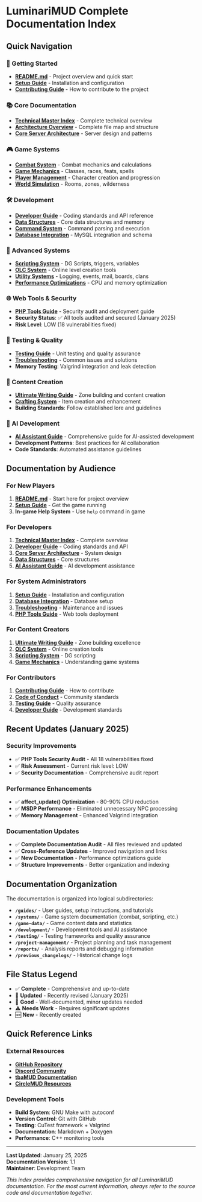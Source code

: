# LuminariMUD Complete Documentation Index

## Quick Navigation

### 🚀 Getting Started
- **[README.md](../README.md)** - Project overview and quick start
- **[Setup Guide](guides/SETUP_AND_BUILD_GUIDE.md)** - Installation and configuration
- **[Contributing Guide](../CONTRIBUTING.md)** - How to contribute to the project

### 📚 Core Documentation
- **[Technical Master Index](TECHNICAL_DOCUMENTATION_MASTER_INDEX.md)** - Complete technical overview
- **[Architecture Overview](ARCHITECTURE.md)** - Complete file map and structure
- **[Core Server Architecture](CORE_SERVER_ARCHITECTURE.md)** - Server design and patterns

### 🎮 Game Systems
- **[Combat System](systems/COMBAT_SYSTEM.md)** - Combat mechanics and calculations
- **[Game Mechanics](systems/GAME_MECHANICS_SYSTEMS.md)** - Classes, races, feats, spells
- **[Player Management](systems/PLAYER_MANAGEMENT_SYSTEM.md)** - Character creation and progression
- **[World Simulation](systems/WORLD_SIMULATION_SYSTEM.md)** - Rooms, zones, wilderness

### 🛠️ Development
- **[Developer Guide](guides/DEVELOPER_GUIDE_AND_API.md)** - Coding standards and API reference
- **[Data Structures](DATA_STRUCTURES_AND_MEMORY.md)** - Core data structures and memory
- **[Command System](systems/COMMAND_SYSTEM_AND_INTERPRETER.md)** - Command parsing and execution
- **[Database Integration](DATABASE_INTEGRATION.md)** - MySQL integration and schema

### 🔧 Advanced Systems
- **[Scripting System](systems/SCRIPTING_SYSTEM_DG.md)** - DG Scripts, triggers, variables
- **[OLC System](systems/OLC_ONLINE_CREATION_SYSTEM.md)** - Online level creation tools
- **[Utility Systems](systems/UTILITY_SYSTEMS.md)** - Logging, events, mail, boards, clans
- **[Performance Optimizations](PERFORMANCE_OPTIMIZATIONS.md)** - CPU and memory optimization

### 🌐 Web Tools & Security
- **[PHP Tools Guide](PHP_TOOLS_README.md)** - Security audit and deployment guide
- **Security Status**: ✅ All tools audited and secured (January 2025)
- **Risk Level**: LOW (18 vulnerabilities fixed)

### 🧪 Testing & Quality
- **[Testing Guide](guides/TESTING_GUIDE.md)** - Unit testing and quality assurance
- **[Troubleshooting](guides/TROUBLESHOOTING_AND_MAINTENANCE.md)** - Common issues and solutions
- **Memory Testing**: Valgrind integration and leak detection

### 🎨 Content Creation
- **[Ultimate Writing Guide](guides/ultimate-mud-writing-guide.md)** - Zone building and content creation
- **[Crafting System](game-data/crafting-notes.md)** - Item creation and enhancement
- **Building Standards**: Follow established lore and guidelines

### 🤖 AI Development
- **[AI Assistant Guide](development/CLAUDE.md)** - Comprehensive guide for AI-assisted development
- **Development Patterns**: Best practices for AI collaboration
- **Code Standards**: Automated assistance guidelines

## Documentation by Audience

### For New Players
1. **[README.md](../README.md)** - Start here for project overview
2. **[Setup Guide](guides/SETUP_AND_BUILD_GUIDE.md)** - Get the game running
3. **In-game Help System** - Use `help` command in game

### For Developers
1. **[Technical Master Index](TECHNICAL_DOCUMENTATION_MASTER_INDEX.md)** - Complete overview
2. **[Developer Guide](guides/DEVELOPER_GUIDE_AND_API.md)** - Coding standards and API
3. **[Core Server Architecture](CORE_SERVER_ARCHITECTURE.md)** - System design
4. **[Data Structures](DATA_STRUCTURES_AND_MEMORY.md)** - Core structures
5. **[AI Assistant Guide](development/CLAUDE.md)** - AI development assistance

### For System Administrators
1. **[Setup Guide](guides/SETUP_AND_BUILD_GUIDE.md)** - Installation and configuration
2. **[Database Integration](DATABASE_INTEGRATION.md)** - Database setup
3. **[Troubleshooting](guides/TROUBLESHOOTING_AND_MAINTENANCE.md)** - Maintenance and issues
4. **[PHP Tools Guide](PHP_TOOLS_README.md)** - Web tools deployment

### For Content Creators
1. **[Ultimate Writing Guide](guides/ultimate-mud-writing-guide.md)** - Zone building excellence
2. **[OLC System](systems/OLC_ONLINE_CREATION_SYSTEM.md)** - Online creation tools
3. **[Scripting System](systems/SCRIPTING_SYSTEM_DG.md)** - DG scripting
4. **[Game Mechanics](systems/GAME_MECHANICS_SYSTEMS.md)** - Understanding game systems

### For Contributors
1. **[Contributing Guide](../CONTRIBUTING.md)** - How to contribute
2. **[Code of Conduct](../CODE_OF_CONDUCT.md)** - Community standards
3. **[Testing Guide](guides/TESTING_GUIDE.md)** - Quality assurance
4. **[Developer Guide](guides/DEVELOPER_GUIDE_AND_API.md)** - Development standards

## Recent Updates (January 2025)

### Security Improvements
- ✅ **PHP Tools Security Audit** - All 18 vulnerabilities fixed
- ✅ **Risk Assessment** - Current risk level: LOW
- ✅ **Security Documentation** - Comprehensive audit report

### Performance Enhancements
- ✅ **affect_update() Optimization** - 80-90% CPU reduction
- ✅ **MSDP Performance** - Eliminated unnecessary NPC processing
- ✅ **Memory Management** - Enhanced Valgrind integration

### Documentation Updates
- ✅ **Complete Documentation Audit** - All files reviewed and updated
- ✅ **Cross-Reference Updates** - Improved navigation and links
- ✅ **New Documentation** - Performance optimizations guide
- ✅ **Structure Improvements** - Better organization and indexing

## Documentation Organization

The documentation is organized into logical subdirectories:

- **`/guides/`** - User guides, setup instructions, and tutorials
- **`/systems/`** - Game system documentation (combat, scripting, etc.)
- **`/game-data/`** - Game content data and statistics
- **`/development/`** - Development tools and AI assistance
- **`/testing/`** - Testing frameworks and quality assurance
- **`/project-management/`** - Project planning and task management
- **`/reports/`** - Analysis reports and debugging information
- **`/previous_changelogs/`** - Historical change logs

## File Status Legend

- ✅ **Complete** - Comprehensive and up-to-date
- 🔄 **Updated** - Recently revised (January 2025)
- 📝 **Good** - Well-documented, minor updates needed
- ⚠️ **Needs Work** - Requires significant updates
- 🆕 **New** - Recently created

## Quick Reference Links

### External Resources
- **[GitHub Repository](https://github.com/LuminariMUD/Luminari-Source)**
- **[Discord Community](https://discord.gg/Me3Tuu4)**
- **[tbaMUD Documentation](https://tbamud.com)**
- **[CircleMUD Resources](http://www.circlemud.org)**

### Development Tools
- **Build System**: GNU Make with autoconf
- **Version Control**: Git with GitHub
- **Testing**: CuTest framework + Valgrind
- **Documentation**: Markdown + Doxygen
- **Performance**: C++ monitoring tools

---

**Last Updated**: January 25, 2025  
**Documentation Version**: 1.1  
**Maintainer**: Development Team

*This index provides comprehensive navigation for all LuminariMUD documentation. For the most current information, always refer to the source code and documentation together.*

